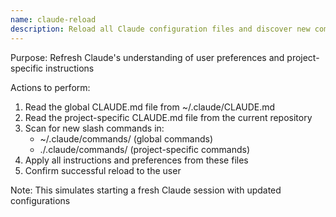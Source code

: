 ```yaml
---
name: claude-reload
description: Reload all Claude configuration files and discover new commands
---
```


Purpose: Refresh Claude's understanding of user preferences and project-specific instructions

Actions to perform:

1. Read the global CLAUDE.md file from ~/.claude/CLAUDE.md
2. Read the project-specific CLAUDE.md file from the current repository
3. Scan for new slash commands in:
   - ~/.claude/commands/ (global commands)
   - ./.claude/commands/ (project-specific commands)
4. Apply all instructions and preferences from these files
5. Confirm successful reload to the user

Note: This simulates starting a fresh Claude session with updated configurations
